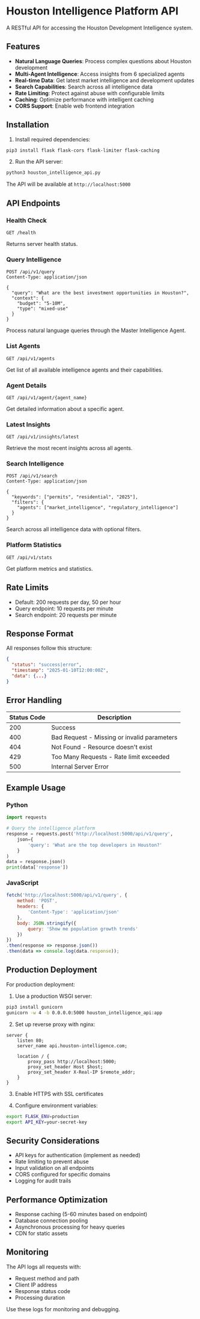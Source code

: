 # Houston Intelligence Platform API

A RESTful API for accessing the Houston Development Intelligence system.

## Features

- **Natural Language Queries**: Process complex questions about Houston development
- **Multi-Agent Intelligence**: Access insights from 6 specialized agents
- **Real-time Data**: Get latest market intelligence and development updates
- **Search Capabilities**: Search across all intelligence data
- **Rate Limiting**: Protect against abuse with configurable limits
- **Caching**: Optimize performance with intelligent caching
- **CORS Support**: Enable web frontend integration

## Installation

1. Install required dependencies:
```bash
pip3 install flask flask-cors flask-limiter flask-caching
```

2. Run the API server:
```bash
python3 houston_intelligence_api.py
```

The API will be available at `http://localhost:5000`

## API Endpoints

### Health Check
```
GET /health
```
Returns server health status.

### Query Intelligence
```
POST /api/v1/query
Content-Type: application/json

{
  "query": "What are the best investment opportunities in Houston?",
  "context": {
    "budget": "5-10M",
    "type": "mixed-use"
  }
}
```
Process natural language queries through the Master Intelligence Agent.

### List Agents
```
GET /api/v1/agents
```
Get list of all available intelligence agents and their capabilities.

### Agent Details
```
GET /api/v1/agent/{agent_name}
```
Get detailed information about a specific agent.

### Latest Insights
```
GET /api/v1/insights/latest
```
Retrieve the most recent insights across all agents.

### Search Intelligence
```
POST /api/v1/search
Content-Type: application/json

{
  "keywords": ["permits", "residential", "2025"],
  "filters": {
    "agents": ["market_intelligence", "regulatory_intelligence"]
  }
}
```
Search across all intelligence data with optional filters.

### Platform Statistics
```
GET /api/v1/stats
```
Get platform metrics and statistics.

## Rate Limits

- Default: 200 requests per day, 50 per hour
- Query endpoint: 10 requests per minute
- Search endpoint: 20 requests per minute

## Response Format

All responses follow this structure:
```json
{
  "status": "success|error",
  "timestamp": "2025-01-10T12:00:00Z",
  "data": {...}
}
```

## Error Handling

| Status Code | Description |
|-------------|-------------|
| 200 | Success |
| 400 | Bad Request - Missing or invalid parameters |
| 404 | Not Found - Resource doesn't exist |
| 429 | Too Many Requests - Rate limit exceeded |
| 500 | Internal Server Error |

## Example Usage

### Python
```python
import requests

# Query the intelligence platform
response = requests.post('http://localhost:5000/api/v1/query', 
    json={
        'query': 'What are the top developers in Houston?'
    }
)
data = response.json()
print(data['response'])
```

### JavaScript
```javascript
fetch('http://localhost:5000/api/v1/query', {
    method: 'POST',
    headers: {
        'Content-Type': 'application/json'
    },
    body: JSON.stringify({
        query: 'Show me population growth trends'
    })
})
.then(response => response.json())
.then(data => console.log(data.response));
```

## Production Deployment

For production deployment:

1. Use a production WSGI server:
```bash
pip3 install gunicorn
gunicorn -w 4 -b 0.0.0.0:5000 houston_intelligence_api:app
```

2. Set up reverse proxy with nginx:
```nginx
server {
    listen 80;
    server_name api.houston-intelligence.com;
    
    location / {
        proxy_pass http://localhost:5000;
        proxy_set_header Host $host;
        proxy_set_header X-Real-IP $remote_addr;
    }
}
```

3. Enable HTTPS with SSL certificates

4. Configure environment variables:
```bash
export FLASK_ENV=production
export API_KEY=your-secret-key
```

## Security Considerations

- API keys for authentication (implement as needed)
- Rate limiting to prevent abuse
- Input validation on all endpoints
- CORS configured for specific domains
- Logging for audit trails

## Performance Optimization

- Response caching (5-60 minutes based on endpoint)
- Database connection pooling
- Asynchronous processing for heavy queries
- CDN for static assets

## Monitoring

The API logs all requests with:
- Request method and path
- Client IP address
- Response status code
- Processing duration

Use these logs for monitoring and debugging.
